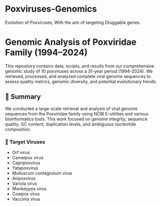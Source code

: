 # Poxviruses-Genomics
Evolution of Poxviruses, With the aim of targeting Druggable genes.
# Genomic Analysis of Poxviridae Family (1994–2024)

This repository contains data, scripts, and results from our comprehensive genomic study of 10 poxviruses across a 31-year period (1994–2024). We retrieved, processed, and analyzed complete viral genome sequences to assess quality metrics, genomic diversity, and potential evolutionary trends.

## 📑 Summary

We conducted a large-scale retrieval and analysis of viral genome sequences from the Poxviridae family using NCBI E-utilities and various bioinformatics tools. This work focused on genome integrity, sequence quality, GC content, duplication levels, and ambiguous nucleotide composition.

### 🔬 Target Viruses

- Orf virus  
- Camelpox virus  
- Capripoxvirus  
- Yatapoxvirus  
- Molluscum contagiosum virus  
- Avipoxvirus  
- Variola virus  
- Monkeypox virus  
- Cowpox virus  
- Vaccinia virus


